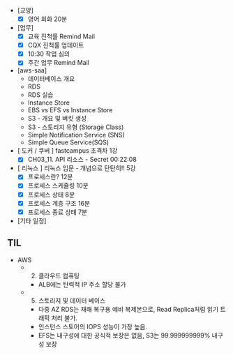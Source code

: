 - [교양]
	- [x] 영어 회화 20분
- [업무]
	- [x] 교육 진척률 Remind Mail
	- [x] CQX 진척률 업데이트
	- [x] 10:30 작업 심의
	- [x] 주간 업무 Remind Mail
- [aws-saa]
	- 데이터베이스 개요
	- RDS
	- RDS 실습
	- Instance Store
	- EBS vs EFS vs Instance Store
	- S3 - 개요 및 버킷 생성
	- S3 - 스토리지 유형 (Storage Class)
	- Simple Notification Service (SNS)
	- Simple Queue Service(SQS)
- [ 도커 / 쿠버 ] fastcampus 초격차 1강
	- [x] CH03_11. API 리소스 - Secret 00:22:08
- [ 리눅스 ] 리눅스 입문 - 개념으로 탄탄히!! 5강
	- [x] 프로세스란? 12분
	- [x] 프로세스 스케쥴링 10분
	- [x] 프로세스 상태 8분
	- [x] 프로세스 계층 구조 16분
	- [x] 프로세스 종료 상태 7분
- [기타 일정]

## TIL
- AWS
	- 2. 클라우드 컴퓨팅
		- ALB에는 탄력적 IP 주소 할당 불가
	- 5. 스토리지 및 데이터 베이스
		- 다중 AZ RDS는 재해 복구용 예비 복제본으로, Read Replica처럼 읽기 트래픽 처리 불가.
		- 인스턴스 스토어의 IOPS 성능이 가장 높음.
		- EFS는 내구성에 대한 공식적 보장은 없음, S3는 99.999999999% 내구성 보장
<!--stackedit_data:
eyJoaXN0b3J5IjpbNzA3OTIxOTYsMjc5MDM5NDU2LDc1NzQ5Nj
QyNSwtMTkxMzMwMTIyLDEyMzAyMjAwMTEsOTgwNjk0MjI0LDIw
NTEwNTg1ODksNTMyNDAyNDU5LDE4NjMwNDIzNjcsLTE4NjU0OD
IzMzEsLTMwOTM0OTE0OCwxNzQyMzYwOTUwLC0xNjE2NTY1MTU3
LDIxMTQ2MzUxMTcsLTE3MjgyNDQxNzcsMTQzNjIwMDEyNl19
-->